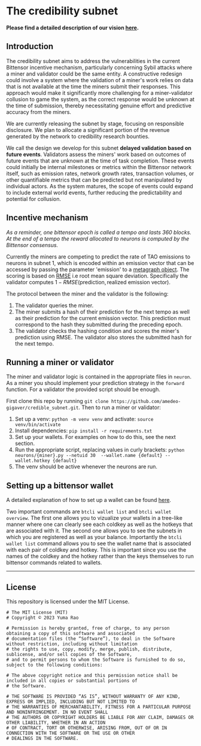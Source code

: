 <div align="left">

# **The credibility subnet** 

**Please find a detailed description of our vision [here](https://amedeo-gigaver.gitbook.io/subnet-30/).**

## Introduction

The credibility subnet aims to address the vulnerabilities in the current Bittensor incentive mechanism, particularly concerning Sybil attacks where a miner and validator could be the same entity. A constructive redesign could involve a system where the validation of a miner's work relies on data that is not available at the time the miners submit their responses. This approach would make it significantly more challenging for a miner-validator collusion to game the system, as the correct response would be unknown at the time of submission, thereby necessitating genuine effort and predictive accuracy from the miners.

We are currently releasing the subnet by stage, focusing on responsible disclosure. We plan to allocate a significant portion of the revenue generated by the network to credibility research bounties.

We call the design we develop for this subnet **delayed validation based on future events**.
Validators assess the miners' work based on outcomes of future events that are unknown at the time of task completion. These events could initially be internal milestones or metrics within the Bittensor network itself, such as emission rates, network growth rates, transaction volumes, or other quantifiable metrics that can be predicted but not manipulated by individual actors. As the system matures, the scope of events could expand to include external world events, further reducing the predictability and potential for collusion.


## Incentive mechanism

*As a reminder, one bittensor epoch is called a tempo and lasts 360 blocks. At the end of a tempo the reward allocated to neurons is computed by the Bittensor consensus.*

Currently the miners are competing to predict the rate of TAO emissions to neurons in subnet 1, which is encoded within an emission vector that can be accessed by passing the parameter 'emission' to a [metagraph object](https://docs.bittensor.com/python-api/html/autoapi/bittensor/metagraph/index.html). 
The scoring is based on [RMSE](https://en.wikipedia.org/wiki/Root-mean-square_deviation) i.e root mean square deviation. Specifically the validator computes $1-RMSE(\text{prediction}, \text{realized emission vector})$. 

The protocol between the miner and the validator is the following:
1. The validator queries the miner.
2. The miner submits a hash of their prediction for the next tempo as well as their prediction for the current emission vector. This prediction must correspond to the hash they submitted during the preceding epoch.
3. The validator checks the hashing condition and scores the miner's prediction using RMSE. The validator also stores the submitted hash for the next tempo. 

## Running a miner or validator

The miner and validator logic is contained in the appropriate files in `neuron`. As a miner you should implement your prediction strategy in the `forward` function. For a validator the provided script should be enough. 

First clone this repo by running `git clone https://github.com/amedeo-gigaver/credible_subnet.git`. Then to run a miner or validator:

1. Set up a venv: `python -m venv venv` and activate: `source venv/bin/activate`
2. Install dependencies: `pip install -r requirements.txt`
3. Set up your wallets. For examples on how to do this, see the next section.
4. Run the appropriate script, replacing values in curly brackets: `python neurons/{miner}.py --netuid 30  --wallet.name {default} --wallet.hotkey {default}`
5. The venv should be active whenever the neurons are run.

## Setting up a bittensor wallet
A detailed explanation of how to set up a wallet can be found [here](https://docs.bittensor.com/getting-started/wallets). 

Two important commands are `btcli wallet list` and `btcli wallet overview`. The first one allows you to vizualize your wallets in a tree-like manner where one can clearly see each coldkey as well as the hotkeys that are associated with it. The second one allows you to see the subnets in which you are registered as well as your balance. Importantly the `btcli wallet list` command allows you to see the wallet name that is associated with each pair of coldkey and hotkey. This is important since you use the names of the coldkey and the hotkey rather than the keys themselves to run bittensor commands related to wallets.  

---

## License
This repository is licensed under the MIT License.
```text
# The MIT License (MIT)
# Copyright © 2023 Yuma Rao

# Permission is hereby granted, free of charge, to any person obtaining a copy of this software and associated
# documentation files (the “Software”), to deal in the Software without restriction, including without limitation
# the rights to use, copy, modify, merge, publish, distribute, sublicense, and/or sell copies of the Software,
# and to permit persons to whom the Software is furnished to do so, subject to the following conditions:

# The above copyright notice and this permission notice shall be included in all copies or substantial portions of
# the Software.

# THE SOFTWARE IS PROVIDED “AS IS”, WITHOUT WARRANTY OF ANY KIND, EXPRESS OR IMPLIED, INCLUDING BUT NOT LIMITED TO
# THE WARRANTIES OF MERCHANTABILITY, FITNESS FOR A PARTICULAR PURPOSE AND NONINFRINGEMENT. IN NO EVENT SHALL
# THE AUTHORS OR COPYRIGHT HOLDERS BE LIABLE FOR ANY CLAIM, DAMAGES OR OTHER LIABILITY, WHETHER IN AN ACTION
# OF CONTRACT, TORT OR OTHERWISE, ARISING FROM, OUT OF OR IN CONNECTION WITH THE SOFTWARE OR THE USE OR OTHER
# DEALINGS IN THE SOFTWARE.
```
